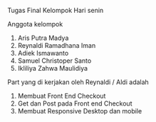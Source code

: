 Tugas Final Kelompok Hari senin

Anggota kelompok

1. Aris Putra Madya
2. Reynaldi Ramadhana Iman
3. Adiek Ismawanto
4. Samuel Christoper Santo
5. Ikliliya Zahwa Maulidiya

Part yang di kerjakan oleh Reynaldi / Aldi adalah

1. Membuat Front End Checkout
2. Get dan Post pada Front end Checkout
3. Membuat Responsive Desktop dan mobile
